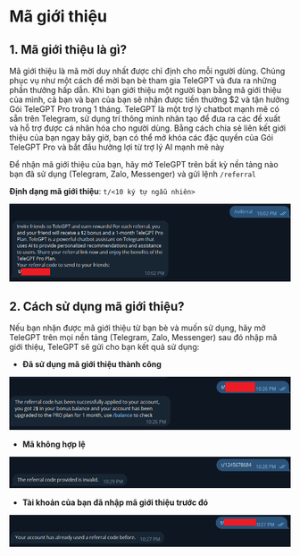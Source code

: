 # Mã giới thiệu

## 1. Mã giới thiệu là gì?
Mã giới thiệu là mã mời duy nhất được chỉ định cho mỗi người dùng. Chúng phục vụ như một cách để mời bạn bè tham gia TeleGPT và đưa ra những phần thưởng hấp dẫn. Khi bạn giới thiệu một người bạn bằng mã giới thiệu của mình, cả bạn và bạn của bạn sẽ nhận được tiền thưởng $2 và tận hưởng Gói TeleGPT Pro trong 1 tháng. TeleGPT là một trợ lý chatbot mạnh mẽ có sẵn trên Telegram, sử dụng trí thông minh nhân tạo để đưa ra các đề xuất và hỗ trợ được cá nhân hóa cho người dùng. Bằng cách chia sẻ liên kết giới thiệu của bạn ngay bây giờ, bạn có thể mở khóa các đặc quyền của Gói TeleGPT Pro và bắt đầu hưởng lợi từ trợ lý AI mạnh mẽ này

Để nhận mã giới thiệu của bạn, hãy mở TeleGPT trên bất kỳ nền tảng nào bạn đã sử dụng (Telegram, Zalo, Messenger) và gửi lệnh `/referral`

**Định dạng mã giới thiệu**: `t/<10 ký tự ngẫu nhiên>`

![Nhận mã giới thiệu trong TeleGPT](../../static/img/referral-code/1.png)

## 2. Cách sử dụng mã giới thiệu?

Nếu bạn nhận được mã giới thiệu từ bạn bè và muốn sử dụng, hãy mở TeleGPT trên mọi nền tảng (Telegram, Zalo, Messenger) sau đó nhập mã giới thiệu, TeleGPT sẽ gửi cho bạn kết quả sử dụng:

* **Đã sử dụng mã giới thiệu thành công**

![Thành công](../../static/img/referral-code/2.png)

* **Mã không hợp lệ**

![Thành công](../../static/img/referral-code/3.png)

* **Tài khoản của bạn đã nhập mã giới thiệu trước đó**

![Thành công](../../static/img/referral-code/4.png)
